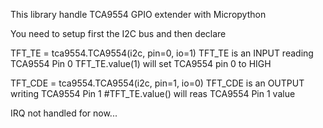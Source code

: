 This library handle TCA9554 GPIO extender with Micropython

You need to setup first the I2C bus and then declare 

TFT_TE = tca9554.TCA9554(i2c, pin=0, io=1)
   TFT_TE is an INPUT reading TCA9554 Pin 0
TFT_TE.value(1) will set TCA9554 pin 0 to HIGH

TFT_CDE = tca9554.TCA9554(i2c, pin=1, io=0)
   TFT_CDE is an OUTPUT writing TCA9554 Pin 1
#TFT_TE.value() will reas TCA9554 Pin 1 value

IRQ not handled for now...
